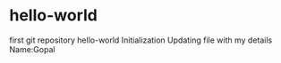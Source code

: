 # hello-world
first git repository hello-world Initialization
Updating file with my details Name:Gopal
